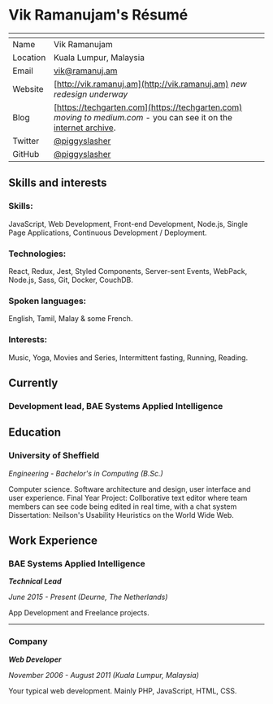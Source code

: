 # Vik Ramanujam's Résumé
| []() | |
| --- | --- |
| Name | Vik Ramanujam |
| Location | Kuala Lumpur, Malaysia |
| Email | [vik@ramanuj.am](vik@ramanuj.am) |
| Website | [http://vik.ramanuj.am](http://vik.ramanuj.am) _new redesign underway_ |
| Blog | [https://techgarten.com](https://techgarten.com) _moving to medium.com_ - you can see it on the [internet archive](https://web.archive.org/web/20120615003016/http://www.techgarten.com/).  |
| Twitter | [@piggyslasher](https://twitter.com/piggyslasher) |
| GitHub | [@piggyslasher](https://github.com/piggyslasher) |

## Skills and interests

### Skills:
JavaScript, Web Development, Front-end Development, Node.js, Single Page Applications, Continuous Development / Deployment.

### Technologies:
React, Redux, Jest, Styled Components, Server-sent Events, WebPack, Node.js, Sass, Git, Docker, CouchDB.

### Spoken languages:
English, Tamil, Malay & some French.

### Interests:
Music, Yoga, Movies and Series, Intermittent fasting, Running, Reading.

## Currently

### Development lead, BAE Systems Applied Intelligence

## Education

### University of Sheffield
_Engineering - Bachelor's in Computing (B.Sc.)_

Computer science. Software architecture and design, user interface and user experience.
Final Year Project: Collborative text editor where team members can see code being edited in real time, with a chat system
Dissertation: Neilson's Usability Heuristics on the World Wide Web.

## Work Experience

### BAE Systems Applied Intelligence
_**Technical Lead**_

_June 2015 - Present (Deurne, The Netherlands)_

App Development and Freelance projects.

---

### Company
_**Web Developer**_

_November 2006 - August 2011 (Kuala Lumpur, Malaysia)_

Your typical web development. Mainly PHP, JavaScript, HTML, CSS.

<!--stackedit_data:
eyJoaXN0b3J5IjpbMTUwNzkyNjkyMCwtMTY0NTg3NzMxNywtMT
A4OTEzMzAzN119
-->